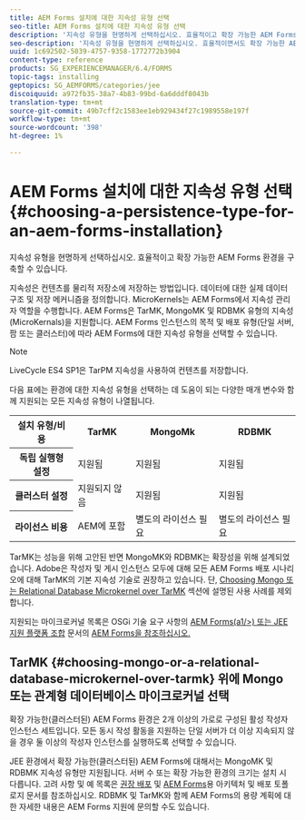 ```yaml
---
title: AEM Forms 설치에 대한 지속성 유형 선택
seo-title: AEM Forms 설치에 대한 지속성 유형 선택
description: '지속성 유형을 현명하게 선택하십시오. 효율적이고 확장 가능한 AEM Forms 환경을 구축할 수 있습니다. '
seo-description: '지속성 유형을 현명하게 선택하십시오. 효율적이면서도 확장 가능한 AEM Forms 환경을 구축할 수 있습니다. '
uuid: 1c692502-5039-4757-9358-1772772b3904
content-type: reference
products: SG_EXPERIENCEMANAGER/6.4/FORMS
topic-tags: installing
geptopics: SG_AEMFORMS/categories/jee
discoiquuid: a972fb35-38a7-4b83-99bd-6a6dddf8043b
translation-type: tm+mt
source-git-commit: 49b7cff2c1583ee1eb929434f27c1989558e197f
workflow-type: tm+mt
source-wordcount: '398'
ht-degree: 1%

---
```



# AEM Forms 설치에 대한 지속성 유형 선택 {#choosing-a-persistence-type-for-an-aem-forms-installation}

지속성 유형을 현명하게 선택하십시오. 효율적이고 확장 가능한 AEM Forms 환경을 구축할 수 있습니다.

지속성은 컨텐츠를 물리적 저장소에 저장하는 방법입니다. 데이터에 대한 실제 데이터 구조 및 저장 메커니즘을 정의합니다. MicroKernels는 AEM Forms에서 지속성 관리자 역할을 수행합니다. AEM Forms은 TarMK, MongoMK 및 RDBMK 유형의 지속성(MicroKernals)을 지원합니다. AEM Forms 인스턴스의 목적 및 배포 유형(단일 서버, 팜 또는 클러스터)에 따라 AEM Forms에 대한 지속성 유형을 선택할 수 있습니다.

>[!NOTE]
>
>LiveCycle ES4 SP1은 TarPM 지속성을 사용하여 컨텐츠를 저장합니다.

다음 표에는 환경에 대한 지속성 유형을 선택하는 데 도움이 되는 다양한 매개 변수와 함께 지원되는 모든 지속성 유형이 나열됩니다.

<table> 
 <tbody>
  <tr>
   <th><strong>설치 유형/비용</strong></th> 
   <th><strong>TarMK</strong></th> 
   <th><strong>MongoMk</strong></th> 
   <th><strong>RDBMK</strong></th> 
  </tr>
  <tr>
   <th><strong>독립 실행형 설정</strong></th> 
   <td>지원됨<br /> </td> 
   <td>지원됨</td> 
   <td>지원됨</td> 
  </tr>
  <tr>
   <th><strong>클러스터 설정</strong></th> 
   <td>지원되지 않음</td> 
   <td>지원됨</td> 
   <td>지원됨</td> 
  </tr>
  <tr>
   <th><strong>라이선스 비용</strong></th> 
   <td>AEM에 포함 </td> 
   <td>별도의 라이선스 필요</td> 
   <td>별도의 라이선스 필요</td> 
  </tr>
 </tbody>
</table>

TarMK는 성능을 위해 고안된 반면 MongoMK와 RDBMK는 확장성을 위해 설계되었습니다. Adobe은 작성자 및 게시 인스턴스 모두에 대해 모든 AEM Forms 배포 시나리오에 대해 TarMK의 기본 지속성 기술로 권장하고 있습니다. 단, [Choosing Mongo 또는 Relational Database Microkernel over TarMK](#p-choosing-mongo-or-a-relational-database-microkernel-over-tarmk-p) 섹션에 설명된 사용 사례를 제외합니다.

지원되는 마이크로커널 목록은 OSGi 기술 요구 사항의 [AEM Forms(a1/>) 또는 JEE 지원 플랫폼 조합](/help/forms/using/aem-forms-jee-supported-platforms.md) 문서의 [AEM Forms을 참조하십시오.](/help/sites-deploying/technical-requirements.md)

## TarMK {#choosing-mongo-or-a-relational-database-microkernel-over-tarmk} 위에 Mongo 또는 관계형 데이터베이스 마이크로커널 선택

확장 가능한(클러스터된) AEM Forms 환경은 2개 이상의 가로로 구성된 활성 작성자 인스턴스 세트입니다. 모든 동시 작성 활동을 지원하는 단일 서버가 더 이상 지속되지 않을 경우 둘 이상의 작성자 인스턴스를 실행하도록 선택할 수 있습니다.

JEE 환경에서 확장 가능한(클러스터된) AEM Forms에 대해서는 MongoMK 및 RDBMK 지속성 유형만 지원됩니다. 서버 수 또는 확장 가능한 환경의 크기는 설치 시 다릅니다. 고려 사항 및 예 목록은 [권장 배포](/help/sites-deploying/recommended-deploys.md) 및 [AEM Forms](/help/forms/using/aem-forms-architecture-deployment.md)용 아키텍처 및 배포 토폴로지 문서를 참조하십시오. RDBMK 및 TarMK와 함께 AEM Forms의 용량 계획에 대한 자세한 내용은 AEM Forms 지원에 문의할 수도 있습니다.
